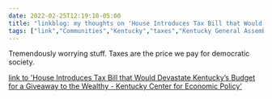 ```yaml
---
date: 2022-02-25T12:19:10-05:00
title: "linkblog: my thoughts on 'House Introduces Tax Bill that Would Devastate Kentucky’s Budget for a Giveaway to the Wealthy - Kentucky Center for Economic Policy'"
tags: ["link","Communities","Kentucky","taxes","Kentucky General Assembly"]
---
```

Tremendously worrying stuff. Taxes are the price we pay for democratic society.
 
[link to 'House Introduces Tax Bill that Would Devastate Kentucky’s Budget for a Giveaway to the Wealthy - Kentucky Center for Economic Policy'](https://kypolicy.org/house-introduces-tax-bill-that-would-devastate-kentuckys-budget-for-a-giveaway-to-the-wealthy/)
